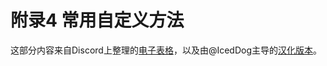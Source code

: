 # 附录4 常用自定义方法

这部分内容来自Discord上整理的[电子表格](https://docs.google.com/spreadsheets/d/1JAz6iRLqcn08ZeTeBHeeDrpdX6M5K0b1qRVQomua21s/edit#gid=0)，以及由@IcedDog主导的[汉化版本](https://docs.qq.com/sheet/DTG5xWVBTS3ZJdWtC)。

